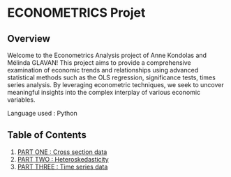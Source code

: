 <h1>ECONOMETRICS Projet</h1>

<h2>Overview</h2> 

Welcome to the Econometrics Analysis project of Anne Kondolas and Mélinda GLAVAN! This project aims to provide a comprehensive examination of economic trends and relationships using advanced statistical methods such as the OLS regression, significance tests, times series analysis. By leveraging econometric techniques, we seek to uncover meaningful insights into the complex interplay of various economic variables.

Language used : Python
<h2>Table of Contents</h2>
<ol>
    <li><a href="PART 1 - CROSS SECTION DATA.ipynb">PART ONE : Cross section data</a></li>
    <li><a href="#PART 2 - HETEROSKEDASTICITY.ipynb">PART TWO : Heteroskedasticity</a></li>
    <li><a href="#PART 3 - TIME SERIES DATA.ipynb">PART THREE : Time series data</a></li>
</ol>
